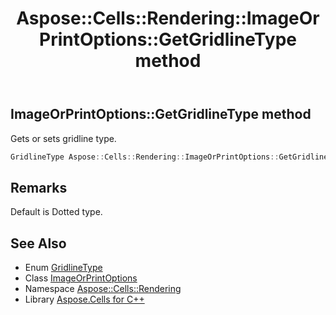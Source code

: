 ﻿---
title: Aspose::Cells::Rendering::ImageOrPrintOptions::GetGridlineType method
linktitle: GetGridlineType
second_title: Aspose.Cells for C++ API Reference
description: 'Aspose::Cells::Rendering::ImageOrPrintOptions::GetGridlineType method. Gets or sets gridline type in C++.'
type: docs
weight: 5700
url: /cpp/aspose.cells.rendering/imageorprintoptions/getgridlinetype/
---
## ImageOrPrintOptions::GetGridlineType method


Gets or sets gridline type.

```cpp
GridlineType Aspose::Cells::Rendering::ImageOrPrintOptions::GetGridlineType()
```

## Remarks


Default is Dotted type. 
## See Also

* Enum [GridlineType](../../../aspose.cells/gridlinetype/)
* Class [ImageOrPrintOptions](../)
* Namespace [Aspose::Cells::Rendering](../../)
* Library [Aspose.Cells for C++](../../../)
